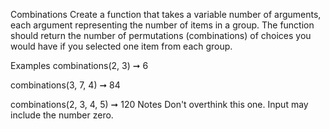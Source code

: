 Combinations
Create a function that takes a variable number of arguments, each argument representing the number of items in a group. The function should return the number of permutations (combinations) of choices you would have if you selected one item from each group.

Examples
combinations(2, 3) ➞ 6

combinations(3, 7, 4) ➞ 84

combinations(2, 3, 4, 5) ➞ 120
Notes
Don't overthink this one.
Input may include the number zero.
